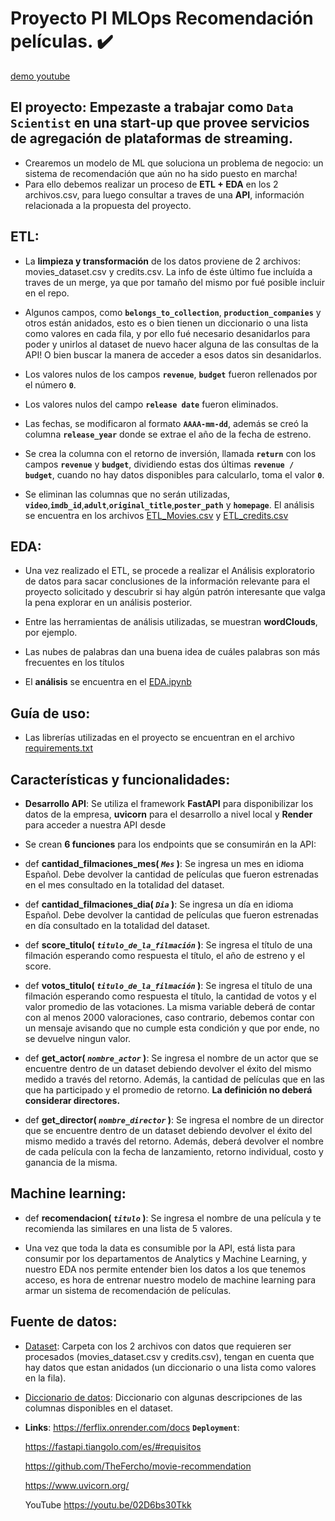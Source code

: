 

# **Proyecto PI MLOps Recomendación películas.** :heavy_check_mark:

[demo youtube](https://youtu.be/02D6bs30Tkk)


## **El proyecto:** Empezaste a trabajar como **`Data Scientist`** en una start-up que provee servicios de agregación de plataformas de streaming.
- Crearemos un modelo de ML que soluciona un problema de negocio: un sistema de recomendación que aún no ha sido puesto en marcha! 
- Para ello debemos realizar un proceso de **ETL + EDA** en los 2 archivos.csv, para luego consultar a traves de una **API**, información relacionada a la propuesta del proyecto.


## **ETL**:

- La **limpieza y transformación** de los datos proviene de 2 archivos: movies_dataset.csv y credits.csv. La info de éste último fue incluída a traves de un merge, ya que por tamaño del mismo por fué posible incluir en el repo.

- Algunos campos, como **`belongs_to_collection`**, **`production_companies`** y otros están anidados, esto es o bien tienen un diccionario o una lista como valores en cada fila, y por ello fué necesario desanidarlos para poder  y unirlos al dataset de nuevo hacer alguna de las consultas de la API! O bien buscar la manera de acceder a esos datos sin desanidarlos.

- Los valores nulos de los campos **`revenue`**, **`budget`** fueron rellenados por el número **`0`**.
    
- Los valores nulos del campo **`release date`** fueron eliminados.

- Las fechas, se modificaron al formato **`AAAA-mm-dd`**, además se creó la columna **`release_year`** donde se extrae el año de la fecha de estreno.

- Se crea la columna con el retorno de inversión, llamada **`return`** con los campos **`revenue`** y **`budget`**, dividiendo estas dos últimas **`revenue / budget`**, cuando no hay datos disponibles para calcularlo, toma el valor **`0`**.

- Se eliminan las columnas que no serán utilizadas, **`video`**,**`imdb_id`**,**`adult`**,**`original_title`**,**`poster_path`** y **`homepage`**.
El análisis se encuentra en los archivos [ETL_Movies.csv](https://github.com/TheFercho/movie-recommendation/blob/master/ipynb/ETL_Movies.ipynb) y [ETL_credits.csv](https://github.com/TheFercho/movie-recommendation/blob/master/ipynb/ETL_credits.ipynb)   

## **EDA**:

- Una vez realizado el ETL, se procede a realizar el Análisis exploratorio de datos para sacar conclusiones de la información relevante para el proyecto solicitado y descubrir si hay algún patrón interesante que valga la pena explorar en un análisis posterior. 
- Entre las herramientas de análisis utilizadas, se muestran **wordClouds**, por ejemplo.
- Las nubes de palabras dan una buena idea de cuáles palabras son más frecuentes en los títulos
     
- El **análisis** se encuentra en el [EDA.ipynb](https://github.com/TheFercho/movie-recommendation/blob/master/EDA.ipynb)



## **Guía de uso**:
- Las librerías utilizadas en el proyecto se encuentran en el archivo [requirements.txt](https://github.com/TheFercho/movie-recommendation/blob/master/requirements.txt)


## **Características y funcionalidades**: 

- **Desarrollo API**:   Se utiliza el framework **FastAPI** para disponibilizar los datos de la empresa, **uvicorn** para el desarrollo a nivel local y **Render** para acceder a nuestra API desde 

- Se crean **6 funciones** para los endpoints que se consumirán en la API:
  
- def **cantidad_filmaciones_mes( *`Mes`* )**:
    Se ingresa un mes en idioma Español. Debe devolver la cantidad de películas que fueron estrenadas en el mes consultado en la totalidad del dataset.

- def **cantidad_filmaciones_dia( *`Dia`* )**:
    Se ingresa un día en idioma Español. Debe devolver la cantidad de películas que fueron estrenadas en día consultado en la totalidad del dataset.


- def **score_titulo( *`titulo_de_la_filmación`* )**:
    Se ingresa el título de una filmación esperando como respuesta el título, el año de estreno y el score.
    

- def **votos_titulo( *`titulo_de_la_filmación`* )**:
    Se ingresa el título de una filmación esperando como respuesta el título, la cantidad de votos y el valor promedio de las votaciones. La misma variable deberá de contar con al menos 2000 valoraciones, caso contrario, debemos contar con un mensaje avisando que no cumple esta condición y que por ende, no se devuelve ningun valor.
    

- def **get_actor( *`nombre_actor`* )**:
    Se ingresa el nombre de un actor que se encuentre dentro de un dataset debiendo devolver el éxito del mismo medido a través del retorno. Además, la cantidad de películas que en las que ha participado y el promedio de retorno. **La definición no deberá considerar directores.**
    

- def **get_director( *`nombre_director`* )**:
    Se ingresa el nombre de un director que se encuentre dentro de un dataset debiendo devolver el éxito del mismo medido a través del retorno. Además, deberá devolver el nombre de cada película con la fecha de lanzamiento, retorno individual, costo y ganancia de la misma.

## **Machine learning**:

- def **recomendacion( *`titulo`* )**:
    Se ingresa el nombre de una película y te recomienda las similares en una lista de 5 valores.

- Una vez que toda la data es consumible por la API, está lista para consumir por los departamentos de Analytics y Machine Learning, y nuestro EDA 
nos permite entender bien los datos a los que tenemos acceso, es hora de entrenar nuestro modelo de machine learning para armar un sistema de 
recomendación de películas.

## **Fuente de datos**: 

- [Dataset](https://drive.google.com/drive/folders/1nvSjC2JWUH48o3pb8xlKofi8SNHuNWeu): Carpeta con los 2 archivos con datos que requieren ser procesados (movies_dataset.csv y credits.csv), tengan en cuenta que hay datos que estan anidados (un diccionario o una lista como valores en la fila).

- [Diccionario de datos](https://docs.google.com/spreadsheets/d/1QkHH5er-74Bpk122tJxy_0D49pJMIwKLurByOfmxzho/edit#gid=0): Diccionario con algunas descripciones de las columnas disponibles en el dataset.

- **Links**:
    https://ferflix.onrender.com/docs **`Deployment`**:

    https://fastapi.tiangolo.com/es/#requisitos 

    https://github.com/TheFercho/movie-recommendation 

    https://www.uvicorn.org/
  
    YouTube https://youtu.be/02D6bs30Tkk

       
 

